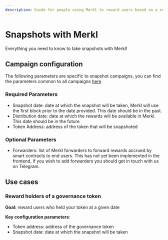 ```yaml
---
description: Guide for people using Merkl to reward users based on a snapshot of their token balance
---
```


# Snapshots with Merkl

Everything you need to know to take snapshots with Merkl!

## Campaign configuration

The following parameters are specific to snapshot campaigns, you can find the parameters common to all campaigns [here](../README.md#configure-your-campaign)

### Required Parameters

- Snapshot date: date at which the snapshot will be taken, Merkl will use the first block prior to the date provided. This date should be in the past.
- Distribution date: date at which the rewards will be available in Merkl. This date should be in the future
- Token Address: address of the token that will be snapshoted

### Optional Parameters

- Forwarders: list of Merkl forwarders to forward rewards accrued by smart contracts to end users. This has not yet been implemented in the frontend, if you wish to add forwarders you should get in touch with us on Telegram.

## Use cases

### Reward holders of a governance token

**Goal:** reward users who held your token at a given date

**Key configuration parameters**:

- Token address: address of the governance token
- Snapshot date: date at which the snapshot will be taken

